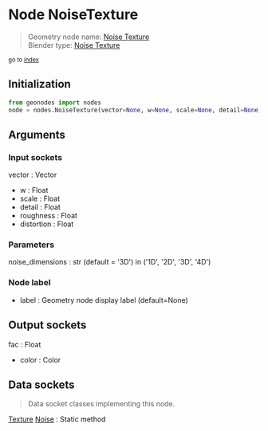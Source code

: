 
# Node NoiseTexture

> Geometry node name: [Noise Texture](https://docs.blender.org/manual/en/latest/modeling/geometry_nodes/material/noise_texture.html)<br>
  Blender type: [Noise Texture](https://docs.blender.org/api/current/bpy.types.ShaderNodeTexNoise.html)
  
<sub>go to [index](/docs/index.md)</sub>

## Initialization

```python
from geonodes import nodes
node = nodes.NoiseTexture(vector=None, w=None, scale=None, detail=None, roughness=None, distortion=None, noise_dimensions='3D', label=None)
```



## Arguments


### Input sockets

vector : Vector
- w : Float
- scale : Float
- detail : Float
- roughness : Float
- distortion : Float

### Parameters

noise_dimensions : str (default = '3D') in ('1D', '2D', '3D', '4D')

### Node label

- label : Geometry node display label (default=None)

## Output sockets

fac : Float
- color : Color

## Data sockets

> Data socket classes implementing this node.
  
[Texture](/docs/sockets/Texture.md) [Noise](/docs/sockets/Texture.md#noise) : Static method

